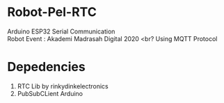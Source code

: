 # Robot-Pel-RTC
Arduino ESP32 Serial Communication
<br>
Robot Event : Akademi Madrasah Digital 2020
<br?
Using MQTT Protocol
# Depedencies
  1. RTC Lib by rinkydinkelectronics
  2. PubSubCLient Arduino
